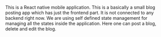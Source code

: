 This is a React native mobile application. This is a basically a small blog
posting app which has just the frontend part. It is not connected to any backend
right now. We are using self defined state management for managing all the states
inside the application. Here one can post a blog, delete and edit the blog.
